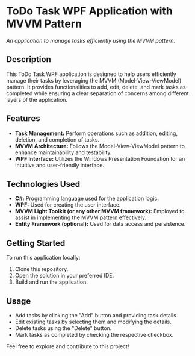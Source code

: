 # ToDo Task WPF Application with MVVM Pattern

*An application to manage tasks efficiently using the MVVM pattern.*

## Description
This ToDo Task WPF application is designed to help users efficiently manage their tasks by leveraging the MVVM (Model-View-ViewModel) pattern. It provides functionalities to add, edit, delete, and mark tasks as completed while ensuring a clear separation of concerns among different layers of the application.

## Features
- **Task Management:** Perform operations such as addition, editing, deletion, and completion of tasks.
- **MVVM Architecture:** Follows the Model-View-ViewModel pattern to enhance maintainability and testability.
- **WPF Interface:** Utilizes the Windows Presentation Foundation for an intuitive and user-friendly interface.

## Technologies Used
- **C#:** Programming language used for the application logic.
- **WPF:** Used for creating the user interface.
- **MVVM Light Toolkit (or any other MVVM framework):** Employed to assist in implementing the MVVM pattern effectively.
- **Entity Framework (optional):** Used for data access and persistence.

## Getting Started
To run this application locally:

1. Clone this repository.
2. Open the solution in your preferred IDE.
3. Build and run the application.

## Usage
- Add tasks by clicking the "Add" button and providing task details.
- Edit existing tasks by selecting them and modifying the details.
- Delete tasks using the "Delete" button.
- Mark tasks as completed by checking the respective checkbox.

Feel free to explore and contribute to this project!

